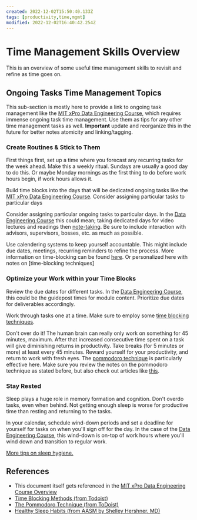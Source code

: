```yaml
---
created: 2022-12-02T15:50:40.133Z
tags: [productivity,time,mgmt]
modified: 2022-12-02T16:40:42.254Z
---
```

# Time Management Skills Overview

This is an overview of some useful time management skills to revisit and
refine as time goes on.

## Ongoing Tasks Time Management Topics

This sub-section is mostly here to provide a link to ongoing task management
like the [MIT xPro Data Engineering Course](pcde-course-overview.md),
which requires immense ongoing task time management.
Use them as tips for any other time management tasks as well.
**Important** update and reorganize this in the future for
better notes atomicity and linking/tagging.

### Create Routines & Stick to Them

First things first,
set up a time where you forecast any recurring tasks for the week ahead.
Make this a weekly ritual.
Sundays are usually a good day to do this.
Or maybe Monday mornings as the first thing to do before work hours begin,
if work hours allows it.

Build time blocks into the days that will be dedicated ongoing tasks like
the [MIT xPro Data Engineering Course](pcde-course-overview.md).
Consider assigning particular tasks to particular days

Consider assigning particular ongoing tasks to particular days.
In the [Data Engineering Course](pcde-course-overview.md) this could mean;
taking dedicated days for video lectures and readings then
[note-taking](notetaking.md).
Be sure to include interaction with advisors,
supervisors, bosses, etc. as much as possible.

Use calendering systems to keep yourself accountable.
This might include due dates, meetings, recurring reminders to refine the process.
More information on time-blocking can be found [here][time-blocking-todoist].
Or personalized here with notes on [time-blocking techniques]

### Optimize your Work within your Time Blocks

Review the due dates for different tasks.
In the [Data Engineering Course](pcde-course-overview.md),
this could be the guidepost times for module content.
Prioritize due dates for deliverables accordingly.

Work through tasks one at a time.
Make sure to employ some [time blocking techniques](time-blocking.md).

Don't over do it!
The human brain can really only work on something for 45 minutes, maximum.
After that increased consecutive time spent on a task will
give diminishing returns in productivity.
Take breaks (for 5 minutes or more) at least every 45 minutes.
Reward yourself for your productivity, and return to work with fresh eyes.
The [pommodoro technique](time-blocking.md#the-pommodoro-granular-time-blocking-technique)
is particularly effective here.
Make sure you review the notes on the pommodoro technique as stated before,
but also check out articles like [this][pommodoro-technique-doist].

### Stay Rested

Sleep plays a huge role in memory formation and cognition.
Don't overdo tasks, even when behind.
Not getting enough sleep is worse for productive time than
resting and returning to the tasks.

In your calendar, schedule wind-down periods and
set a deadline for yourself for tasks on when you'll sign off for the day.
In the case of the [Data Engineering Course](pcde-course-overview.md),
this wind-down is on-top of work hours where you'll wind down and
transition to regular work.

[More tips on sleep hygiene.][healthy-sleep-habits-aasm]

## References

* This document itself gets referenced in the
[MIT xPro Data Engineering Course Overview](pcde-course-overview.md)
* [Time Blocking Methods (from Todoist)][time-blocking-todoist]
* [The Pommodoro Technique (from ToDoist)][pommodoro-technique-doist]
* [Healthy Sleep Habits (from AASM by Shelley Hershner, MD)][healthy-sleep-habits-aasm]

<!-- Hidden Reference Links Below Here -->
[time-blocking-todoist]: https://todoist.com/productivity-methods/time-blocking "Time Blocking Methods (from Todoist)"
[pommodoro-technique-doist]: https://todoist.com/productivity-methods/pomodoro-technique "The Pommodoro Technique (from ToDoist)"
[healthy-sleep-habits-aasm]: https://sleepeducation.org/healthy-sleep/healthy-sleep-habits/ "Healthy Sleep Habits (from AASM by Shelley Hershner, MD)"

